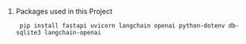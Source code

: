 1. Packages used in this Project

        pip install fastapi uvicorn langchain openai python-dotenv db-sqlite3 langchain-openai